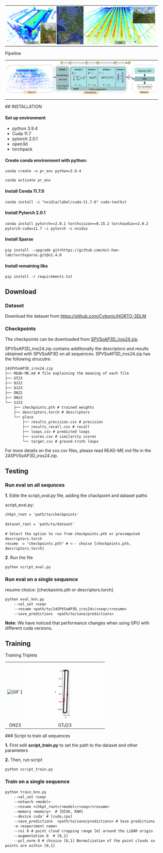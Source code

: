 
<table>
  <tr>
    <td align="center"> <img src="figs/3dmap.png"  td>
  </tr>
</table>

Pipeline

<table>
  <tr>
<td align="center"> <img src="figs/pipeline.png"  td>
  </tr>
</table>
## INSTALLATION

#### Set up environment
- python 3.9.4
- Cuda 11.7
- pytorch 2.0.1
- open3d
- torchpack

#### Create conda environment with python:
```
conda create -n pr_env python=3.9.4
```
```
conda activate pr_env
```
#### Install Conda 11.7.0
```
conda install -c "nvidia/label/cuda-11.7.0" cuda-toolkit
```
#### Install Pytorch 2.0.1

```
conda install pytorch==2.0.1 torchvision==0.15.2 torchaudio==2.0.2 pytorch-cuda=11.7 -c pytorch -c nvidia
```
#### Install Sparse
```
pip install --upgrade git+https://github.com/mit-han-lab/torchsparse.git@v1.4.0
```

#### Install remaining libs
```
pip install -r requirements.txt
```


## Download 

### Dataset

Download the dataset from https://github.com/Cybonic/HORTO-3DLM


### Checkpoints 
The checkpoints can be downloaded from  [SPVSoAP3D_iros24.zip](https://nas-greenbotics.isr.uc.pt/drive/d/s/xkN8AYuu7uiP9n4kp2Am1fUNFxE2dLaa/bRgEMDjkuiBPCYZb9qKxFg7_3cZ50SXd-DLkgwc17OQs).

SPVSoAP3D_iros24.zip contains additionally the descriptors and results obtained with SPVSoAP3D on all sequences. SPVSoAP3D_iros24.zip has the following strucutre:
```
24SPVSoAP3D_iros24.zip
├── READ-ME.md # file explaining the meaning of each file 
├── GT23 
├── OJ22
├── OJ23
├── ON22
├── ON23
└── SJ23
    ├── checkpoints.pth # trained weights
    ├── descriptors.torch # descriptors
    └── place
        ├── results_precision.csv # precision 
        ├── results_recall.csv # recall 
        ├── loops.csv # predicted loops
        ├── scores.csv # similarity scores  
        └── target.csv # ground-truth loops

```
For more details on the xxx.csv files, please read READ-ME.md file in the 24SPVSoAP3D_iros24.zip.

## Testing


### Run eval on all sequnces

**1**. Edite the *script_eval.py* file, adding the chackpoint and dataset paths

script_eval.py:
```
chkpt_root = 'path/to/checkpoints'

dataset_root = 'path/to/dataset'

# Select the option to run from checkpoints.pth or precomputed descriptors.torch 
resume  = "checkpoints.pth" # <-- choise [checkpoints.pth, descriptors.torch]
```

**2**. Run the file
```
python script_eval.py
```

### Run eval on a single sequence 

resume choice: [checkpoints.pth or descriptors.torch]

```
python eval_knn.py 
    --val_set <seq>
    --resume <path/to/24SPVSoAP3D_iros24>/<seq>/<resume> 
    --save_predictions  <path/to/save/predictions>
```
**Note:** We have noticed that performance changes when using GPU with different cuda versions.  

## Training

Training Triplets
<table>
  <tr>
    <td  align="center"> <img src="figs/on23_triplet.gif" alt="GIF 1" style="width: 250px;"/> </td>
    <td align="center"> <img src="figs/gtj23_triplet.gif" alt="GIF 2" style="width: 250px;"/> </td>
  </tr>
  <tr>
    <td align="center"> ON23 </td>
    <td align="center"> GTJ23 </td>
  </tr>
</table>
### Script to train all sequences

**1.** First edit ***script_train.py***  to set the path to the dataset and other parameters   

**2.** Then, run script
```
python script_train.py 
```


### Train on a single sequence
```
python train_knn.py 
    --val_set <seq>
    --network <model>
    --resume <chkpt_root>/<model>/<seq>/<resume>
    --memory <memory>  # [DISK, RAM] 
    --device cuda' # [cuda,cpu]
    --save_predictions  <path/to/save/predictions> # Save predictions
    -e <experiment name>
    --roi 0 # point cloud cropping range [m] around the LiDAR origin 
    --augmentation 0  # [0,1] 
    --pcl_norm 0 # chcoice [0,1] Normalization of the point clouds so points are within [0,1]
```
